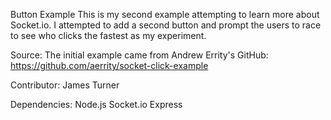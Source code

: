 Button Example
  This is my second example attempting to learn more about Socket.io.
    I attempted to add a second button and prompt the users to race to see who clicks the fastest as my experiment.
    
 Source:
  The initial example came from Andrew Errity's GitHub:
    https://github.com/aerrity/socket-click-example
    
  Contributor:
    James Turner
  
  Dependencies:
    Node.js
    Socket.io
    Express
